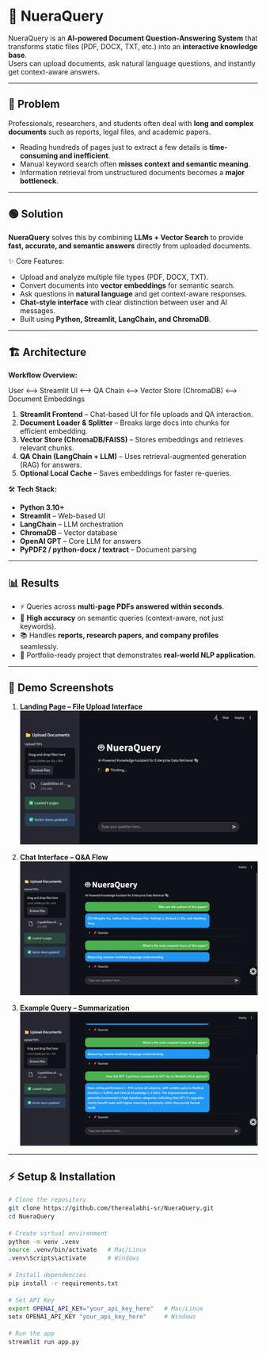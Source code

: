 # 🤖 NueraQuery  

NueraQuery is an **AI-powered Document Question-Answering System** that transforms static files (PDF, DOCX, TXT, etc.) into an **interactive knowledge base**.  
Users can upload documents, ask natural language questions, and instantly get context-aware answers.  

---

## 🔴 Problem  

Professionals, researchers, and students often deal with **long and complex documents** such as reports, legal files, and academic papers.  

- Reading hundreds of pages just to extract a few details is **time-consuming and inefficient**.  
- Manual keyword search often **misses context and semantic meaning**.  
- Information retrieval from unstructured documents becomes a **major bottleneck**.  

---

## 🟢 Solution  

**NueraQuery** solves this by combining **LLMs + Vector Search** to provide **fast, accurate, and semantic answers** directly from uploaded documents.  

✨ Core Features:  
- Upload and analyze multiple file types (PDF, DOCX, TXT).  
- Convert documents into **vector embeddings** for semantic search.  
- Ask questions in **natural language** and get context-aware responses.  
- **Chat-style interface** with clear distinction between user and AI messages.  
- Built using **Python, Streamlit, LangChain, and ChromaDB**.  

---

## 🏗 Architecture  

**Workflow Overview:**  

User <--> Streamlit UI <--> QA Chain <--> Vector Store (ChromaDB) <--> Document Embeddings


1. **Streamlit Frontend** – Chat-based UI for file uploads and QA interaction.  
2. **Document Loader & Splitter** – Breaks large docs into chunks for efficient embedding.  
3. **Vector Store (ChromaDB/FAISS)** – Stores embeddings and retrieves relevant chunks.  
4. **QA Chain (LangChain + LLM)** – Uses retrieval-augmented generation (RAG) for answers.  
5. **Optional Local Cache** – Saves embeddings for faster re-queries.  

🛠 **Tech Stack:**  
- **Python 3.10+**  
- **Streamlit** – Web-based UI  
- **LangChain** – LLM orchestration  
- **ChromaDB** – Vector database  
- **OpenAI GPT** – Core LLM for answers  
- **PyPDF2 / python-docx / textract** – Document parsing  

---

## 📊 Results  

- ⚡ Queries across **multi-page PDFs answered within seconds**.  
- 🎯 **High accuracy** on semantic queries (context-aware, not just keywords).  
- 📚 Handles **reports, research papers, and company profiles** seamlessly.  
- 🚀 Portfolio-ready project that demonstrates **real-world NLP application**.  

---

## 🤖 Demo Screenshots

1. **Landing Page – File Upload Interface**  
   ![Upload Screen](Screenshots/Screenshot_161.png)

2. **Chat Interface – Q&A Flow**  
   ![Chat Demo](Screenshots/Screenshot_162.png)

3. **Example Query – Summarization**  
   ![Summary Example](Screenshots/Screenshot_163.png)

---

## ⚡ Setup & Installation  

```bash
# Clone the repository
git clone https://github.com/therealabhi-sr/NueraQuery.git
cd NueraQuery

# Create virtual environment
python -m venv .venv
source .venv/bin/activate   # Mac/Linux
.venv\Scripts\activate      # Windows

# Install dependencies
pip install -r requirements.txt

# Set API Key
export OPENAI_API_KEY="your_api_key_here"   # Mac/Linux
setx OPENAI_API_KEY "your_api_key_here"     # Windows

# Run the app
streamlit run app.py
